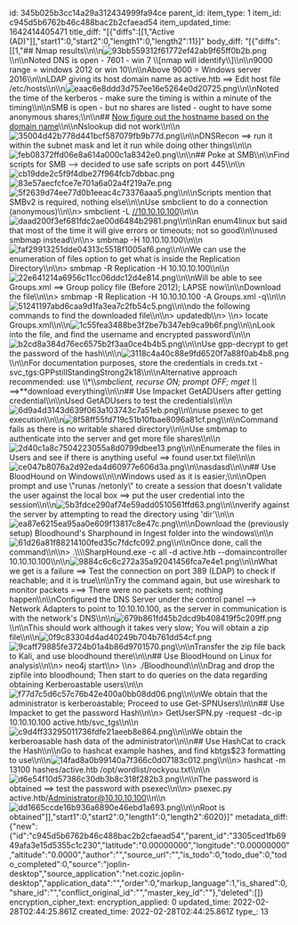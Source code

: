 id: 345b025b3cc14a29a312434999fa94ce
parent_id: 
item_type: 1
item_id: c945d5b6762b46c488bac2b2cfaead54
item_updated_time: 1642414405471
title_diff: "[{\"diffs\":[[1,\"Active (AD)\"]],\"start1\":0,\"start2\":0,\"length1\":0,\"length2\":11}]"
body_diff: "[{\"diffs\":[[1,\"## Nmap results\\\n\\\n![93bb559312f61772ef42ab9f65ff0b2b.png](:/6be537027412478c9eaee1d50c8277a0)\\\n\\\nNoted DNS is open - 7601 - win 7 \\\\[nmap will identify\\\\]\\\n\\\n9000 range = windows 2012 or win 10\\\n\\\nAbove 9000 = Windows server 2016\\\n\\\nLDAP giving its host domain name as active.htb ==> Edit host file /etc/hosts\\\n\\\n![eaac6e8ddd3d757ee16e5264e0d20725.png](:/c320536e3c9a40f8a453943cd6d636fa)\\\n\\\nNoted the time of the kerberos - make sure the timing is within a minute of the timing\\\n\\\nSMB is open - but no shares are listed - ought to have some anonymous shares;\\\n\\\n## <ins>Now figure out the hostname based on the domain name</ins>\\\n\\\nNslookup did not work\\\n\\\n![35004d42b778d441bcf587079fb9b77d.png](:/288c54c54b2e4dd5a1ff89498be8b376)\\\n\\\nDNSRecon ==> run it within the subnet mask and let it run while doing other things\\\n\\\n![feb08372ffd06e8a614a000c1a8342e0.png](:/6d54be1ffa484af7be0bd7ea5f017c34)\\\n\\\n## Poke at SMB\\\n\\\nFind scripts for SMB --> decided to use safe scripts on port 445\\\n\\\n![cb19dde2c5f9f4dbe27f964fcb7dbbac.png](:/781498b3573c483986328c5503356fdd)![83e57aecfcfce7e701a6a02a4f219a7e.png](:/c429e37c834c439cb4aaa57e0037ae8d)![5f2639d74ee77d0b1eeac4c73376aaa5.png](:/f688197e36d6415f8ffceb761b8a5eb0)\\\n\\\nScripts mention that SMBv2 is required, nothing else\\\n\\\nUse smbclient to do a connection (anonymous)\\\n\\\n> smbclient -L [//10.10.10.100](//10.10.10.100)\\\n\\\n![daad200f3ef681fdc2ae00d6484b2981.png](:/2dbcffc614164a18912f6990298dbafe)\\\n\\\nRan enum4linux but said that most of the time it will give errors or timeouts; not so good\\\n\\\nused smbmap instead\\\n\\\n> smbmap -H 10.10.10.100\\\n\\\n![faf29913251dde04313c5518f1005af6.png](:/05f06f5f70e047ba8d4a7194cf5e8974)\\\n\\\nWe can use the enumeration of files option to get what is inside the Replication Directory\\\n\\\n> smbmap -R Replication -H 10.10.10.100\\\n\\\n![22e641214a6956c11cc06ddc12d4e814.png](:/0c7aaa46721e4d9d8625947a31660cf6)\\\n\\\nWill be able to see Groups.xml ==> Group policy file (Before 2012); LAPSE now\\\n\\\nDownload the file\\\n\\\n> smbmap -R Replication -H 10.10.10.100 -A Groups.xml -q\\\n\\\n![51241197abd6caa9d1fa3ea7c2fb54c5.png](:/f18b90bf69a84fa1bdaa52821e564a1b)\\\n\\\ndo the following commands to find the downloaded file\\\n\\\n> updatedb\\\n> \\\n> locate Groups.xml\\\n\\\n![1c55fea3488be3f2be7b347eb9ca9b6f.png](:/09983072765f4349aed54c12259db51e)\\\n\\\nLook into the file, and find the username and encrypted password\\\n\\\n![b2cd8a384d76ec6575b2f3aa0ce4b4b5.png](:/9f891f873e0545b7929d5315c5080e3a)\\\n\\\nUse gpp-decrypt to get the password of the hash\\\n\\\n![3118c4a40c88e9fd6520f7a88f0ab4b8.png](:/e8e4cbc8b5a044d6a979f25697a15405)\\\n\\\nFor documentation purposes, store the credentials in creds.txt - svc_tgs:GPPstillStandingStrong2k18\\\n\\\nAlternative approach recommended: use \\\\*\\\\*smbclient, recurse ON; prompt OFF; mget \\\\* ==>**download everything\\\n\\\n## Use Impacket GetADUsers after getting credential\\\n\\\nUsed GetADUsers to test the credentials\\\n\\\n![6d9a4d3143d639f063a103743c7a51eb.png](:/ed9da2fdee1747db9a3557a669168c59)\\\n\\\nuse psexec to get execution\\\n\\\n![8f58ff55fd719c51b10fbae8096a81cf.png](:/2918322db0014279959d9e3b3a016fcf)\\\n\\\nCommand fails as there is no writable shared directory\\\n\\\nUse smbmap to authenticate into the server and get more file shares\\\n\\\n![2d40c1a8c7504223055a8d0799dbee13.png](:/e5a167e8a21f4f4a8053e0f6f26f5574)\\\n\\\nEnumerate the files in Users and see if there is anything useful ==> found user.txt file\\\n\\\n![ce047b8076a2d92eda4d60977e606d3a.png](:/34a88a12d48a43dd8098e5d05ec09f81)\\\n\\\nasdasd\\\n\\\n## Use BloodHound on Windows\\\n\\\nWindows used as it is easier;\\\n\\\nOpen prompt and use \\\"runas /netonly\\\" to create a session that doesn't validate the user against the local box ==> put the user credential into the session\\\n\\\n![5b3fdce290af74e59add0510561ffd63.png](:/f9fe430c04144d76add531d9d3b208e8)\\\n\\\nverify against the server by attempting to read the directory using 'dir'\\\n\\\n![ea87e6215ea95aa0e609f13817c8e47c.png](:/9afdade048ac4f71898c80c134a8b44c)\\\n\\\nDownload the (previously setup) Bloodhound's Sharphound in Ingest folder into the windows\\\n\\\n![61d26a81f88214100fed35c7fdcfc092.png](:/ee7310c53d964e18b7fb3fcf13b1127c)\\\n\\\nOnce done, call the command\\\n\\\n> .\\\\\\\\SharpHound.exe -c all -d active.htb --domaincontroller 10.10.10.100\\\n\\\n![9884c6c6c272a35a92041456fca7e4e1.png](:/99a1ba36af3645a8a80c5c43aaa8f4d2)\\\n\\\nWhat we get is a failure ==> Test the connection on port 389 (LDAP) to check if reachable; and it is true\\\n\\\nTry the command again, but use wireshark to monitor packets ===> There were no packets sent; nothing happen\\\n\\\nConfigured the DNS Server under the control panel --> Network Adapters to point to 10.10.10.100, as the server in communication is with the network's DNS\\\n\\\n![679b861fd45b2dcd9b408419f5c209ff.png](:/a2e3edbb667945f4bf57845d13d18fed)\\\n\\\nThis should work although it takes very slow; You will obtain a zip file\\\n\\\n![0f9c83304d4ad40249b704b761dd54cf.png](:/8ad00a01eb4b4df0bd2ff9302922a17f)![9caff79885fe3724b01a4b86d9701570.png](:/66946d85f39b410aaad8a08a8b00376d)\\\n\\\nTransfer the zip file back to Kali, and use bloodhound there\\\n\\\n## Use BloodHound on Linux for analysis\\\n\\\n> neo4j start\\\n> \\\n> ./Bloodhound\\\n\\\nDrag and drop the zipfile into bloodhound; Then start to do queries on the data regarding obtaining Kerberoastable users\\\n\\\n![f77d7c5d6c57c76b42e400a0bb08dd06.png](:/955824c2734b4dd38fd08db00d338116)\\\n\\\nWe obtain that the administrator is kerberoastable; Proceed to use Get-SPNUsers\\\n\\\n## Use Impacket to get the password Hash\\\n\\\n> GetUserSPN.py -request -dc-ip 10.10.10.100 active.htb/svc_tgs\\\n\\\n![c9d4ff33295011736fdfe21aeeb8e864.png](:/28ae120da66e4403bbb2a4614d180a4a)\\\n\\\nWe obtain the kerberoasable hash data of the administrator\\\n\\\n## Use HashCat to crack the Hash\\\n\\\nGo to hashcat example hashes, and find kbtgs$23 formatting to use\\\n\\\n![14fad8a0b99140a7f366c0d07183c012.png](:/0e369e16317845c59699228f107c7828)\\\n\\\n> hashcat -m 13100 hashes/active.htb /opt/wordlist/rockyou.txt\\\n\\\n![d6e54f10d57386c30db3b8c318f282b3.png](:/dc6e1a9341f1404aa858efee6222ea31)\\\n\\\nThe password is obtained ==> test the password with psexec\\\n\\\n> psexec.py active.htb/Administrator@10.10.10.100\\\n\\\n![dd1665ccde16b936a6890e46ebd1a693.png](:/61ad08857f804a38acca37ad29035712)\\\n\\\nRoot is obtained\"]],\"start1\":0,\"start2\":0,\"length1\":0,\"length2\":6020}]"
metadata_diff: {"new":{"id":"c945d5b6762b46c488bac2b2cfaead54","parent_id":"3305ced1fb6949afa3e15d5355c1c230","latitude":"0.00000000","longitude":"0.00000000","altitude":"0.0000","author":"","source_url":"","is_todo":0,"todo_due":0,"todo_completed":0,"source":"joplin-desktop","source_application":"net.cozic.joplin-desktop","application_data":"","order":0,"markup_language":1,"is_shared":0,"share_id":"","conflict_original_id":"","master_key_id":""},"deleted":[]}
encryption_cipher_text: 
encryption_applied: 0
updated_time: 2022-02-28T02:44:25.861Z
created_time: 2022-02-28T02:44:25.861Z
type_: 13
